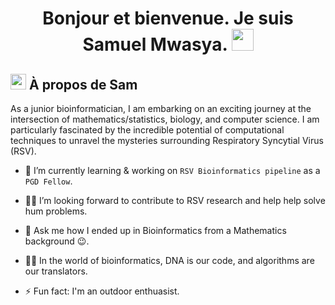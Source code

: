 <h1 align="center">Bonjour et bienvenue. Je suis Samuel Mwasya. <img src="https://media.giphy.com/media/hvRJCLFzcasrR4ia7z/giphy.gif" width="35"></h1>

<div align="center">
  

</div>



## <img src="https://c.tenor.com/NCRHhqkXrJYAAAAi/programmers-go-internet.gif" width="25">  <b>À propos de Sam</b>
As a junior bioinformatician, I am embarking on an exciting journey at the intersection of mathematics/statistics, biology, and computer science. I am particularly fascinated by the incredible potential of computational techniques to unravel the mysteries surrounding Respiratory Syncytial Virus (RSV).

- 🔭 I’m currently learning & working on `RSV Bioinformatics pipeline` as a `PGD Fellow`.

- 👨‍💻 I’m looking forward to contribute to RSV research and help help solve hum problems.


- 💬 Ask me how I ended up in Bioinformatics from a  Mathematics background 😉.
  
- 🧬💡 In the world of bioinformatics, DNA is our code, and algorithms are our translators.
  
- ⚡ Fun fact: I'm an outdoor enthuasist.




<br>


  



